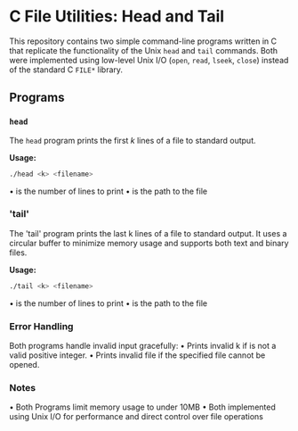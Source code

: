 # C File Utilities: Head and Tail

This repository contains two simple command-line programs written in C that replicate the functionality of the Unix `head` and `tail` commands. Both were implemented using low-level Unix I/O (`open`, `read`, `lseek`, `close`) instead of the standard C `FILE*` library.

## Programs

### `head`
The `head` program prints the first *k* lines of a file to standard output.

**Usage:**
```bash
./head <k> <filename>
```
• <k> is the number of lines to print
• <filename> is the path to the file

### 'tail'
The 'tail' program prints the last k lines of a file to standard output.
It uses a circular buffer to minimize memory usage and supports both text and binary files.

**Usage:**
```bash
./tail <k> <filename>
```
• <k> is the number of lines to print
• <filename> is the path to the file

### Error Handling
Both programs handle invalid input gracefully:
	•	Prints invalid k if <k> is not a valid positive integer.
	•	Prints invalid file if the specified file cannot be opened.

### Notes
• Both Programs limit memory usage to under 10MB
• Both implemented using Unix I/O for performance and direct control over file operations
